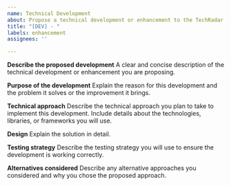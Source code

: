 ```yaml
---
name: Technical Development
about: Propose a technical development or enhancement to the TechRadar dashboard
title: "[DEV] - "
labels: enhancement
assignees: ''

---
```


**Describe the proposed development**
A clear and concise description of the technical development or enhancement you are proposing.

**Purpose of the development**
Explain the reason for this development and the problem it solves or the improvement it brings.

**Technical approach**
Describe the technical approach you plan to take to implement this development. Include details about the technologies, libraries, or frameworks you will use.

**Design**
Explain the solution in detail.

**Testing strategy**
Describe the testing strategy you will use to ensure the development is working correctly.

**Alternatives considered**
Describe any alternative approaches you considered and why you chose the proposed approach.
